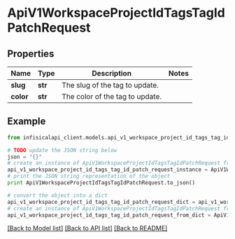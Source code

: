 # ApiV1WorkspaceProjectIdTagsTagIdPatchRequest


## Properties
Name | Type | Description | Notes
------------ | ------------- | ------------- | -------------
**slug** | **str** | The slug of the tag to update. | 
**color** | **str** | The color of the tag to update. | 

## Example

```python
from infisicalapi_client.models.api_v1_workspace_project_id_tags_tag_id_patch_request import ApiV1WorkspaceProjectIdTagsTagIdPatchRequest

# TODO update the JSON string below
json = "{}"
# create an instance of ApiV1WorkspaceProjectIdTagsTagIdPatchRequest from a JSON string
api_v1_workspace_project_id_tags_tag_id_patch_request_instance = ApiV1WorkspaceProjectIdTagsTagIdPatchRequest.from_json(json)
# print the JSON string representation of the object
print ApiV1WorkspaceProjectIdTagsTagIdPatchRequest.to_json()

# convert the object into a dict
api_v1_workspace_project_id_tags_tag_id_patch_request_dict = api_v1_workspace_project_id_tags_tag_id_patch_request_instance.to_dict()
# create an instance of ApiV1WorkspaceProjectIdTagsTagIdPatchRequest from a dict
api_v1_workspace_project_id_tags_tag_id_patch_request_from_dict = ApiV1WorkspaceProjectIdTagsTagIdPatchRequest.from_dict(api_v1_workspace_project_id_tags_tag_id_patch_request_dict)
```
[[Back to Model list]](../README.md#documentation-for-models) [[Back to API list]](../README.md#documentation-for-api-endpoints) [[Back to README]](../README.md)


